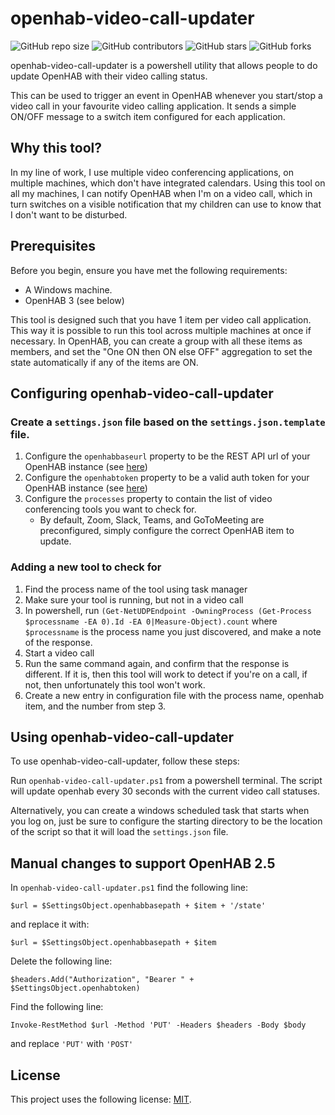 # openhab-video-call-updater

![GitHub repo size](https://img.shields.io/github/repo-size/andrew-schofield/openhab-video-call-updater)
![GitHub contributors](https://img.shields.io/github/contributors/andrew-schofield/openhab-video-call-updater)
![GitHub stars](https://img.shields.io/github/stars/andrew-schofield/openhab-video-call-updater?style=social)
![GitHub forks](https://img.shields.io/github/forks/andrew-schofield/openhab-video-call-updater?style=social)

openhab-video-call-updater is a powershell utility that allows people to do update OpenHAB with their video calling status.

This can be used to trigger an event in OpenHAB whenever you start/stop a video call in your favourite video calling application. It sends a simple ON/OFF message to a switch item configured for each application.

## Why this tool?

In my line of work, I use multiple video conferencing applications, on multiple machines, which don't have integrated calendars. Using this tool on all my machines, I can notify OpenHAB when I'm on a video call, which in turn switches on a visible notification that my children can use to know that I don't want to be disturbed.


## Prerequisites

Before you begin, ensure you have met the following requirements:
* A Windows machine.
* OpenHAB 3 (see below)

This tool is designed such that you have 1 item per video call application. This way it is possible to run this tool across multiple machines at once if necessary. In OpenHAB, you can create a group with all these items as members, and set the "One ON then ON else OFF" aggregation to set the state automatically if any of the items are ON.

## Configuring openhab-video-call-updater

### Create a `settings.json` file based on the `settings.json.template` file.

1. Configure the `openhabbaseurl` property to be the REST API url of your OpenHAB instance (see [here](https://www.openhab.org/docs/configuration/restdocs.html))
2. Configure the `openhabtoken` property to be a valid auth token for your OpenHAB instance (see [here](https://www.openhab.org/docs/configuration/apitokens.html))
3. Configure the `processes` property to contain the list of video conferencing tools you want to check for.
    - By default, Zoom, Slack, Teams, and GoToMeeting are preconfigured, simply configure the correct OpenHAB item to update.

### Adding a new tool to check for

1. Find the process name of the tool using task manager
2. Make sure your tool is running, but not in a video call
3. In powershell, run `(Get-NetUDPEndpoint -OwningProcess (Get-Process $processname -EA 0).Id -EA 0|Measure-Object).count` where `$processname` is the process name you just discovered, and make a note of the response.
4. Start a video call
5. Run the same command again, and confirm that the response is different. If it is, then this tool will work to detect if you're on a call, if not, then unfortunately this tool won't work.
6. Create a new entry in configuration file with the process name, openhab item, and the number from step 3.

## Using openhab-video-call-updater

To use openhab-video-call-updater, follow these steps:

Run `openhab-video-call-updater.ps1` from a powershell terminal. The script will update openhab every 30 seconds with the current video call statuses.

Alternatively, you can create a windows scheduled task that starts when you log on, just be sure to configure the starting directory to be the location of the script so that it will load the `settings.json` file.

## Manual changes to support OpenHAB 2.5

In `openhab-video-call-updater.ps1` find the following line:
```
$url = $SettingsObject.openhabbasepath + $item + '/state'
```
and replace it with:
```
$url = $SettingsObject.openhabbasepath + $item
```
Delete the following line:
```
$headers.Add("Authorization", "Bearer " + $SettingsObject.openhabtoken)
```
Find the following line:
```
Invoke-RestMethod $url -Method 'PUT' -Headers $headers -Body $body
```
and replace `'PUT'` with `'POST'`

## License

This project uses the following license: [MIT](https://choosealicense.com/licenses/mit/).